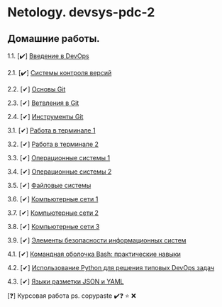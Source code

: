 # Netology. devsys-pdc-2 
## Домашние работы. 

1.1. [✔️] [Введение в DevOps](1.1-intro/README.md)

2.1. [✔️] [Системы контроля версий](2.1-vcs/README.md)

2.2. [✔] [Основы Git](2.2-base/README.md)

2.3. [✔] [Ветвления в Git](2.3-branching/README.md)

2.4. [✔] [Инструменты Git](2.4-git-tools/README.md)

3.1. [✔] [Работа в терминале 1](3.1-terminal/README.md)

3.2. [✔] [Работа в терминале 2](3.2-terminal/README.md)

3.3. [✔] [Операционные системы 1](3.3-os/README.md)

3.4. [✔] [Операционные системы 2](3.4-os/README.md)

3.5. [✔] [Файловые системы](3.5-fs/README.md)

3.6. [✔] [Компьютерные сети 1](3.6-net/README.md)

3.7. [✔] [Компьютерные сети 2](3.7-net/README.md)

3.8. [✔] [Компьютерные сети 3](3.8-net/README.md)

3.9. [✔] [Элементы безопасности информационных систем](3.9-security/README.md)

4.1. [✔] [Командная оболочка Bash: практические навыки](4.1-bash/README.md)

4.2. [✔] [Использование Python для решения типовых DevOps задач](4.2-python/README.md)

4.3. [✔] [Языки разметки JSON и YAML](4.3-json-yaml/README.md)

[❓] Курсовая работа
ps. copypaste ✔️❓ ⭐ ❌
